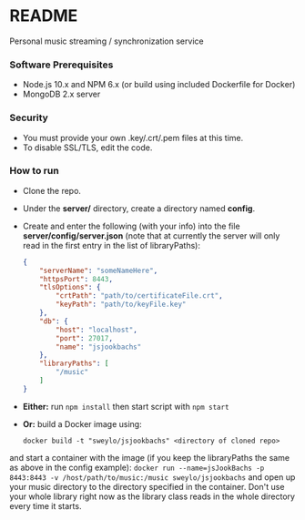 # README #

Personal music streaming / synchronization service

### Software Prerequisites ###
* Node.js 10.x and NPM 6.x (or build using included Dockerfile for Docker)
* MongoDB 2.x server

### Security ###
* You must provide your own .key/.crt/.pem files at this time.
* To disable SSL/TLS, edit the code.

### How to run ###
* Clone the repo.
* Under the **server/** directory, create a directory named **config**.
* Create and enter the following (with your info) into the file **server/config/server.json** (note that at currently the server will only read in the first entry in the list of libraryPaths):

    ```json
	{
		"serverName": "someNameHere",
		"httpsPort": 8443,
		"tlsOptions": {
			"crtPath": "path/to/certificateFile.crt",
			"keyPath": "path/to/keyFile.key"
		},
		"db": {
			"host": "localhost",
			"port": 27017,
			"name": "jsjookbachs"
		},
		"libraryPaths": [
			"/music"
		]
	}
    ```

* **Either:** run ```npm install``` then start script with ```npm start```
* **Or:** build a Docker image using:
	```
	docker build -t "sweylo/jsjookbachs" <directory of cloned repo>
	```
and start a container with the image (if you keep the libraryPaths the same as above in the config example):
	```
	docker run --name=jsJookBachs -p 8443:8443 -v /host/path/to/music:/music sweylo/jsjookbachs
	```
and open up your music directory to the directory specified in the container. Don't use your whole library right now as the library class reads in the whole directory every time it starts.
